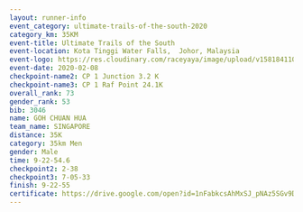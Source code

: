 ```yaml
--- 
layout: runner-info 
event_category: ultimate-trails-of-the-south-2020 
category_km: 35KM 
event-title: Ultimate Trails of the South 
event-location: Kota Tinggi Water Falls,  Johor, Malaysia 
event-logo: https://res.cloudinary.com/raceyaya/image/upload/v1581841103/logo/2020/ultimate-trails-2020_i93dfj.jpg 
event-date: 2020-02-08 
checkpoint-name2: CP 1 Junction 3.2 K 
checkpoint-name3: CP 1 Raf Point 24.1K 
overall_rank: 73
gender_rank: 53
bib: 3046
name: GOH CHUAN HUA
team_name: SINGAPORE
distance: 35K
category: 35km Men
gender: Male
time: 9-22-54.6
checkpoint2: 2-38
checkpoint3: 7-05-33
finish: 9-22-55
certificate: https://drive.google.com/open?id=1nFabkcsAhMxSJ_pNAz5SGv9DJQVr_fKf
--- 
```

